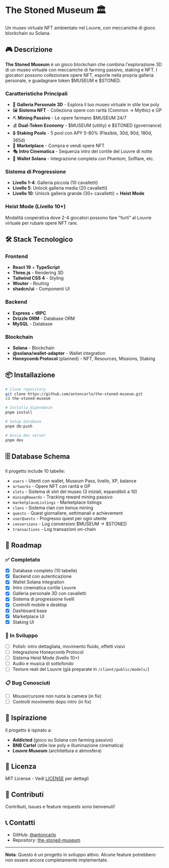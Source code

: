 # The Stoned Museum 🏛️

Un museo virtuale NFT ambientato nel Louvre, con meccaniche di gioco blockchain su Solana.

## 🎮 Descrizione

**The Stoned Museum** è un gioco blockchain che combina l'esplorazione 3D di un museo virtuale con meccaniche di farming passivo, staking e NFT. I giocatori possono collezionare opere NFT, esporle nella propria galleria personale, e guadagnare token $MUSEUM e $STONED.

### Caratteristiche Principali

- 🎨 **Galleria Personale 3D** - Esplora il tuo museo virtuale in stile low poly
- 🖼️ **Sistema NFT** - Colleziona opere con rarità (Common → Mythic) e GP
- ⛏️ **Mining Passivo** - Le opere farmano $MUSEUM 24/7
- 💰 **Dual-Token Economy** - $MUSEUM (utility) e $STONED (governance)
- 🔒 **Staking Pools** - 5 pool con APY 5-80% (Flexible, 30d, 90d, 180d, 365d)
- 🛒 **Marketplace** - Compra e vendi opere NFT
- 🎭 **Intro Cinematica** - Sequenza intro del cortile del Louvre di notte
- 🔐 **Wallet Solana** - Integrazione completa con Phantom, Solflare, etc.

### Sistema di Progressione

- **Livello 1-4**: Galleria piccola (10 cavalletti)
- **Livello 5**: Unlock galleria media (20 cavalletti)
- **Livello 10**: Unlock galleria grande (30+ cavalletti) + **Heist Mode**

### Heist Mode (Livello 10+)

Modalità cooperativa dove 2-4 giocatori possono fare "furti" al Louvre virtuale per rubare opere NFT rare.

## 🛠️ Stack Tecnologico

### Frontend
- **React 19** + **TypeScript**
- **Three.js** - Rendering 3D
- **Tailwind CSS 4** - Styling
- **Wouter** - Routing
- **shadcn/ui** - Componenti UI

### Backend
- **Express** + **tRPC**
- **Drizzle ORM** - Database ORM
- **MySQL** - Database

### Blockchain
- **Solana** - Blockchain
- **@solana/wallet-adapter** - Wallet integration
- **Honeycomb Protocol** (planned) - NFT, Resources, Missions, Staking

## 📦 Installazione

```bash
# Clone repository
git clone https://github.com/antoncarlo/the-stoned-museum.git
cd the-stoned-museum

# Installa dipendenze
pnpm install

# Setup database
pnpm db:push

# Avvia dev server
pnpm dev
```

## 🗄️ Database Schema

Il progetto include 10 tabelle:

- `users` - Utenti con wallet, Museum Pass, livello, XP, balance
- `artworks` - Opere NFT con rarità e GP
- `slots` - Sistema di slot del museo (3 iniziali, espandibili a 10)
- `miningRewards` - Tracking reward mining passivo
- `marketplaceListings` - Marketplace listings
- `clans` - Sistema clan con bonus mining
- `quests` - Quest giornaliere, settimanali e achievement
- `userQuests` - Progresso quest per ogni utente
- `conversions` - Log conversioni $MUSEUM → $STONED
- `transactions` - Log transazioni on-chain

## 🎯 Roadmap

### ✅ Completato
- [x] Database completo (10 tabelle)
- [x] Backend con autenticazione
- [x] Wallet Solana integration
- [x] Intro cinematica cortile Louvre
- [x] Galleria personale 3D con cavalletti
- [x] Sistema di progressione livelli
- [x] Controlli mobile e desktop
- [x] Dashboard base
- [x] Marketplace UI
- [x] Staking UI

### 🚧 In Sviluppo
- [ ] Polish: intro dettagliata, movimento fluido, effetti visivi
- [ ] Integrazione Honeycomb Protocol
- [ ] Sistema Heist Mode (livello 10+)
- [ ] Audio e musica di sottofondo
- [ ] Texture reali del Louvre (già preparate in `/client/public/models/`)

### 📋 Bug Conosciuti
- [ ] Mouse/cursore non ruota la camera (in fix)
- [ ] Controlli movimento dopo intro (in fix)

## 🎨 Ispirazione

Il progetto è ispirato a:
- **Addicted** (gioco su Solana con farming passivo)
- **BNB Cartel** (stile low poly e illuminazione cinematica)
- **Louvre Museum** (architettura e atmosfera)

## 📄 Licenza

MIT License - Vedi [LICENSE](LICENSE) per dettagli

## 🤝 Contributi

Contributi, issues e feature requests sono benvenuti!

## 📞 Contatti

- GitHub: [@antoncarlo](https://github.com/antoncarlo)
- Repository: [the-stoned-museum](https://github.com/antoncarlo/the-stoned-museum)

---

**Nota**: Questo è un progetto in sviluppo attivo. Alcune feature potrebbero non essere ancora completamente implementate.

